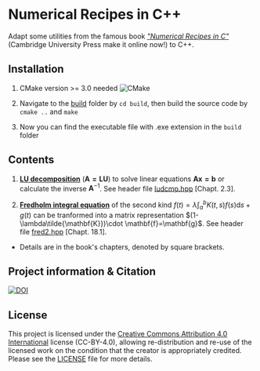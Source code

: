 # Numerical Recipes in C++

Adapt some utilities from the famous book [*"Numerical Recipes in C"*](http://kfes-16.karlov.mff.cuni.cz/~standa/nc/www.library.cornell.edu/nr/cbookcpdf.html) (Cambridge University Press make it online now!) to C++.


## Installation

1. CMake version >= 3.0 needed ![CMake](https://img.shields.io/badge/CMake-v3.0-brightgreen.svg)

2. Navigate to the [build](/build) folder by `cd build`, then build the source code by `cmake ..` and `make`

3. Now you can find the executable file with .exe extension in the `build` folder

## Contents

1. [**LU decomposition**](https://courses.physics.illinois.edu/cs357/sp2020/notes/ref-9-linsys.html) ($\mathbf{A=LU}$) to solve linear equations $\mathbf{Ax=b}$ or calculate the inverse $\mathbf{A}^{-1}$. See header file [ludcmp.hpp](https://github.com/wwang721/Numerical-Recipes-CPP/tree/main/src/LU_Decomposition/ludcmp.hpp) [Chapt. 2.3].

2. [**Fredholm integral equation**](https://en.wikipedia.org/wiki/Fredholm_integral_equation) of the second kind $f(t)=\lambda\int_a^bK (t,s)f(s)\mathrm{d}s+g(t)$ can be tranformed into a matrix representation $(1-\lambda\tilde{\mathbf{K}})\cdot \mathbf{f}=\mathbf{g}$. See header file [fred2.hpp](https://github.com/wwang721/Numerical-Recipes-CPP/tree/main/src/Fredholm/fred2.hpp) [Chapt. 18.1].

* Details are in the book's chapters, denoted by square brackets.

## Project information & Citation
[![DOI](https://zenodo.org/badge/743327087.svg)](https://zenodo.org/doi/10.5281/zenodo.11116966)

## License

This project is licensed under the [Creative Commons Attribution 4.0 International](https://creativecommons.org/licenses/by/4.0) license (CC-BY-4.0), allowing re-distribution and re-use of the licensed work on the condition that the creator is appropriately credited. Please see the [LICENSE](/LICENSE) file for more details.
